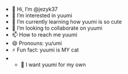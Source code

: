 - 👋 Hi, I’m @jezyk37
- 👀 I’m interested in yuumi
- 🌱 I’m currently learning how yuumi is so cute
- 💞️ I’m looking to collaborate on yuumi
- 📫 How to reach me yuumi
- 😄 Pronouns: yu/umi
- ⚡ Fun fact: yuumi is MY cat
- - 👀 I want yuumi for my own 

<!---
jezyk37/jezyk37 is a ✨ special ✨ repository because its `README.md` (this file) appears on your GitHub profile.
You can click the Preview link to take a look at your changes.
--->
